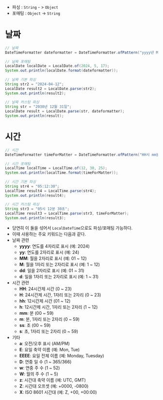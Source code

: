- 파싱 : `String` - > `Object`
- 포매팅 : `Object` -> `String`
# 날짜
```java
// 날짜  
DateTimeFormatter dateformatter = DateTimeFormatter.ofPattern("yyyy년 MM월 dd일");  
  
// 날짜 포매팅  
LocalDate localDate = LocalDate.of(2024, 5, 17);  
System.out.println(localDate.format(dateformatter));  
  
// 날짜 기본 파싱  
String str2 = "2024-04-12";  
LocalDate result2 = LocalDate.parse(str2);  
System.out.println(result2);  
  
// 날짜 커스텀 파싱  
String str = "2030년 12월 31일";  
LocalDate result = LocalDate.parse(str, dateformatter);  
System.out.println(result);  
```
# 시간
```java
// 시간  
DateTimeFormatter timeForMatter = DateTimeFormatter.ofPattern("HH시 mm분 ss초");  
  
// 시간 포매팅  
LocalTime localTime = LocalTime.of(12, 30, 25);  
System.out.println(localTime.format(timeForMatter));  
  
// 시간 기본 파싱  
String str4 = "05:12:30";  
LocalTime result4 = LocalTime.parse(str4);  
System.out.println(result4);  
  
// 시간 커스텀 파싱  
String str3 = "05시 12분 30초";  
LocalTime result3 = LocalTime.parse(str3, timeForMatter);  
System.out.println(result3);
```
- 당연히 이 둘을 섞어서 `LocalDateTime`으로도 파싱/포매팅 가능하다.
- 이때 사용하는 주요 키워드는 다음과 같다.
- 날짜 관련
	- **yyyy**: 연도를 4자리로 표시 (예: 2024)
	- **yy**: 연도를 2자리로 표시 (예: 24)
	- **MM**: 월을 2자리로 표시 (예: 01 ~ 12)
	- **M**: 월을 1자리 또는 2자리로 표시 (예: 1 ~ 12)
	- **dd**: 일을 2자리로 표시 (예: 01 ~ 31)
	- **d**: 일을 1자리 또는 2자리로 표시 (예: 1 ~ 31)
- 시간 관련
	- **HH**: 24시간제 시간 (0 ~ 23)
	- **H**: 24시간제 시간, 1자리 또는 2자리 (0 ~ 23)
	- **hh**: 12시간제 시간 (01 ~ 12)
	- **h**: 12시간제 시간, 1자리 또는 2자리 (1 ~ 12)
	- **mm**: 분 (00 ~ 59)
	- **m**: 분, 1자리 또는 2자리 (0 ~ 59)
	- **ss**: 초 (00 ~ 59)
	- **s**: 초, 1자리 또는 2자리 (0 ~ 59)
- 기타
	- **a**: 오전/오후 표시 (AM/PM)
	- **E**: 요일 축약 이름 (예: Mon, Tue)
	- **EEEE**: 요일 전체 이름 (예: Monday, Tuesday)
	- **D**: 연중 일 수 (1 ~ 365/366)
	- **w**: 연중 주 수 (1 ~ 52)
	- **W**: 월의 주 수 (1 ~ 5)
	- **z**: 시간대 축약 이름 (예: UTC, GMT)
	- **Z**: 시간대 오프셋 (예: +0000, -0800)
	- **X**: ISO 8601 시간대 (예: Z, +00, +00:00)